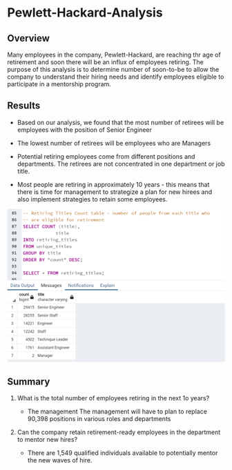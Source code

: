 # Pewlett-Hackard-Analysis
## Overview
Many employees in the company, Pewlett-Hackard, are reaching thr age of retirement and soon there will be an influx of employees retiring. The purpose of this analysis is to determine number of soon-to-be to allow the company to understand their hiring needs and identify employees eligible to participate in a mentorship program.

## Results
* Based on our analysis, we found that the most number of retirees will be employees with the position of Senior Engineer

* The lowest number of retirees will be employees who are Managers

* Potential retiring employees come from different positions and departments. The retirees are not concentrated in one department or job title.

* Most people are retiring in approximately 10 years - this means that there is time for management to strategize a plan for new hirees and also implement strategies to retain some employees.

![alt text](https://github.com/anamahmed15/Pewlett-Hackard-Analysis/blob/main/Pewlett-Hackard%20Analysis%20Folder/Data/retiring_titles.PNG)

## Summary
1. What is the total number of employees retiring in the next 1o years?
    - The management The management will have to plan to replace 90,398 positions in various roles and departments

2. Can the company retain retirement-ready employees in the department to mentor new hires?
    - There are 1,549 qualified individuals available to potentially mentor the new waves of hire.

